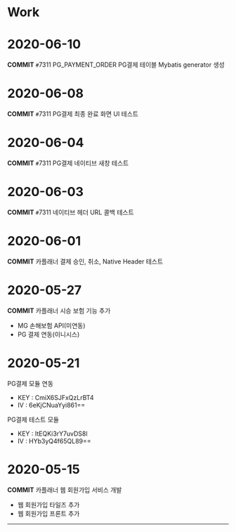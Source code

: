 # Work

# 2020-06-10
**COMMIT**
`#`7311 PG_PAYMENT_ORDER PG결제 테이블 Mybatis generator 생성

# 2020-06-08
**COMMIT**
`#`7311 PG결제 최종 완료 화면 UI 테스트

# 2020-06-04
**COMMIT**
`#`7311 PG결제 네이티브 새창 테스트

# 2020-06-03
**COMMIT**
`#`7311 네이티브 헤더 URL 콜백 테스트


# 2020-06-01
**COMMIT**
카플래너 결제 승인, 취소, Native Header 테스트


# 2020-05-27
**COMMIT**
카플래너 시승 보험 기능 추가

* MG 손해보험 API(미연동)
* PG 결제 연동(이니시스)


# 2020-05-21
PG결제 모듈 연동
* KEY : CmiX6SJFxQzLrBT4
* IV  : 6eKjCNuaYyi861==

PG결제 테스트 모듈
* KEY : ItEQKi3rY7uvDS8l
* IV  : HYb3yQ4f65QL89==



# 2020-05-15
**COMMIT**
카플래너 웹 회원가입 서비스 개발
* 웹 회원가입 타일즈 추가
* 웹 회원가입 프론트 추가
---

